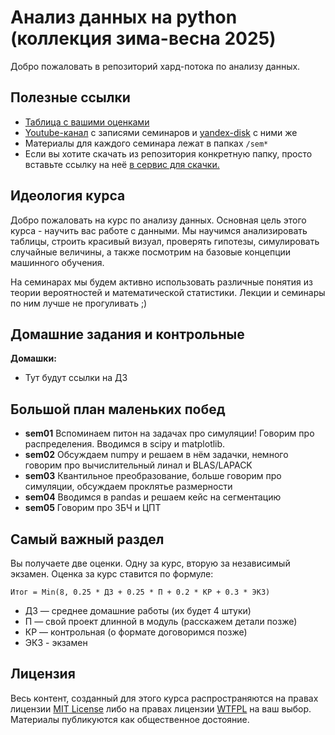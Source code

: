 # Анализ данных на python (коллекция зима-весна 2025)

Добро пожаловать в репозиторий хард-потока по анализу данных.


## Полезные ссылки

- [Таблица с вашими оценками](https://docs.google.com/spreadsheets/d/1oDwEBHLWWTDRM5C-VIMO-xMZKGZuobLcUkycx5ojgb0/edit?usp=sharing)
- [Youtube-канал](https://youtube.com/playlist?list=PLNKXA-74YGLhk6AHxlIh4mSJznjV8k6Kd&si=masDMfH-pxZbJKvv) с записями семинаров и [yandex-disk](https://disk.yandex.ru/d/bC-ToPd-QweBKg) с ними же
- Материалы для каждого семинара лежат в папках `/sem*`
- Если вы хотите скачать из репозитория конкретную папку, просто вставьте ссылку на неё [в сервис для скачки.](https://minhaskamal.github.io/DownGit/#/home)


## Идеология курса

Добро пожаловать на курс по анализу данных. Основная цель этого курса - научить вас работе с данными. Мы научимся анализировать таблицы, строить красивый визуал, проверять гипотезы, симулировать случайные величины, а также посмотрим на базовые концепции машинного обучения. 

На семинарах мы будем активно использовать различные понятия из теории вероятностей и математической статистики. Лекции и семинары по ним лучше не прогуливать ;) 


## Домашние задания и контрольные

**Домашки:** 

- Тут будут ссылки на ДЗ


## Большой план маленьких побед

- __sem01__ Вспоминаем питон на задачах про симуляции! Говорим про распределения. Вводимся в scipy и matplotlib.
- __sem02__ Обсуждаем numpy и решаем в нём задачки, немного говорим про вычислительный линал и BLAS/LAPACK 
- __sem03__ Квантильное преобразование, больше говорим про симуляции, обсуждаем проклятье размерности 
- __sem04__ Вводимся в pandas и решаем кейс на сегментацию
- __sem05__ Говорим про ЗБЧ и ЦПТ



## Самый важный раздел

Вы получаете две оценки. Одну за курс, вторую за независимый экзамен. Оценка за курс ставится по формуле: 

```
Итог = Min(8, 0.25 * ДЗ + 0.25 * П + 0.2 * КР + 0.3 * ЭКЗ)
```

- ДЗ — среднее домашние работы (их будет 4 штуки)
- П — свой проект длинной в модуль (расскажем детали позже)
- КР — контрольная (о формате договоримся позже)
- ЭКЗ - экзамен


## Лицензия

Весь контент, созданный для этого курса распространяются на правах лицензии [MIT License](https://github.com/hse-econ-data-science/dap_2020_fall/blob/master/LICENSE) либо на правах лицензии [WTFPL](http://www.wtfpl.net/) на ваш выбор. Материалы публикуются как общественное достояние.
